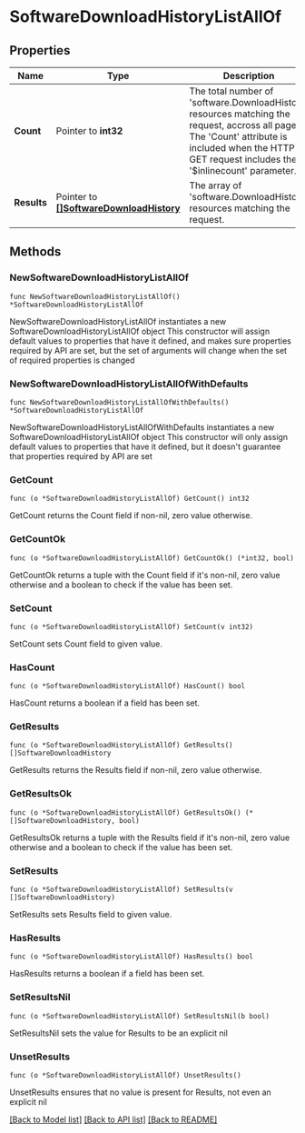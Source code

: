 # SoftwareDownloadHistoryListAllOf

## Properties

Name | Type | Description | Notes
------------ | ------------- | ------------- | -------------
**Count** | Pointer to **int32** | The total number of &#39;software.DownloadHistory&#39; resources matching the request, accross all pages. The &#39;Count&#39; attribute is included when the HTTP GET request includes the &#39;$inlinecount&#39; parameter. | [optional] 
**Results** | Pointer to [**[]SoftwareDownloadHistory**](SoftwareDownloadHistory.md) | The array of &#39;software.DownloadHistory&#39; resources matching the request. | [optional] 

## Methods

### NewSoftwareDownloadHistoryListAllOf

`func NewSoftwareDownloadHistoryListAllOf() *SoftwareDownloadHistoryListAllOf`

NewSoftwareDownloadHistoryListAllOf instantiates a new SoftwareDownloadHistoryListAllOf object
This constructor will assign default values to properties that have it defined,
and makes sure properties required by API are set, but the set of arguments
will change when the set of required properties is changed

### NewSoftwareDownloadHistoryListAllOfWithDefaults

`func NewSoftwareDownloadHistoryListAllOfWithDefaults() *SoftwareDownloadHistoryListAllOf`

NewSoftwareDownloadHistoryListAllOfWithDefaults instantiates a new SoftwareDownloadHistoryListAllOf object
This constructor will only assign default values to properties that have it defined,
but it doesn't guarantee that properties required by API are set

### GetCount

`func (o *SoftwareDownloadHistoryListAllOf) GetCount() int32`

GetCount returns the Count field if non-nil, zero value otherwise.

### GetCountOk

`func (o *SoftwareDownloadHistoryListAllOf) GetCountOk() (*int32, bool)`

GetCountOk returns a tuple with the Count field if it's non-nil, zero value otherwise
and a boolean to check if the value has been set.

### SetCount

`func (o *SoftwareDownloadHistoryListAllOf) SetCount(v int32)`

SetCount sets Count field to given value.

### HasCount

`func (o *SoftwareDownloadHistoryListAllOf) HasCount() bool`

HasCount returns a boolean if a field has been set.

### GetResults

`func (o *SoftwareDownloadHistoryListAllOf) GetResults() []SoftwareDownloadHistory`

GetResults returns the Results field if non-nil, zero value otherwise.

### GetResultsOk

`func (o *SoftwareDownloadHistoryListAllOf) GetResultsOk() (*[]SoftwareDownloadHistory, bool)`

GetResultsOk returns a tuple with the Results field if it's non-nil, zero value otherwise
and a boolean to check if the value has been set.

### SetResults

`func (o *SoftwareDownloadHistoryListAllOf) SetResults(v []SoftwareDownloadHistory)`

SetResults sets Results field to given value.

### HasResults

`func (o *SoftwareDownloadHistoryListAllOf) HasResults() bool`

HasResults returns a boolean if a field has been set.

### SetResultsNil

`func (o *SoftwareDownloadHistoryListAllOf) SetResultsNil(b bool)`

 SetResultsNil sets the value for Results to be an explicit nil

### UnsetResults
`func (o *SoftwareDownloadHistoryListAllOf) UnsetResults()`

UnsetResults ensures that no value is present for Results, not even an explicit nil

[[Back to Model list]](../README.md#documentation-for-models) [[Back to API list]](../README.md#documentation-for-api-endpoints) [[Back to README]](../README.md)


